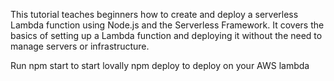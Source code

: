 This tutorial teaches beginners how to create and deploy a serverless Lambda function using Node.js and the Serverless Framework. It covers the basics of setting up a Lambda function and deploying it without the need to manage servers or infrastructure.

Run
npm start to start lovally
npm deploy to deploy on your AWS lambda 